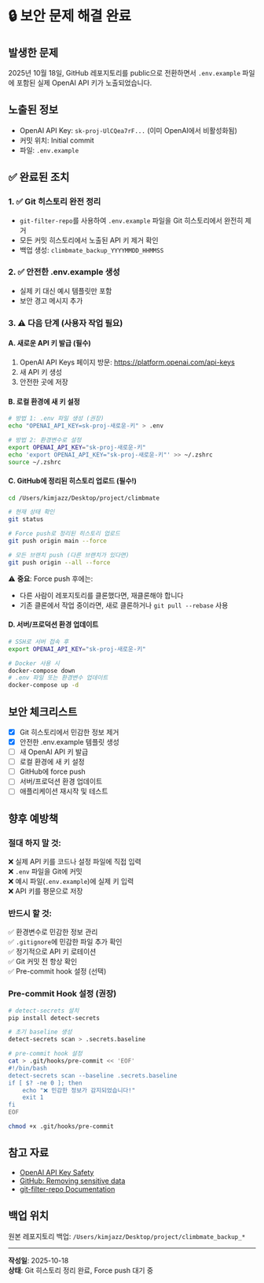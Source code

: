 # 🔒 보안 문제 해결 완료

## 발생한 문제
2025년 10월 18일, GitHub 레포지토리를 public으로 전환하면서 `.env.example` 파일에 포함된 실제 OpenAI API 키가 노출되었습니다.

## 노출된 정보
- OpenAI API Key: `sk-proj-UlCQea7rF...` (이미 OpenAI에서 비활성화됨)
- 커밋 위치: Initial commit
- 파일: `.env.example`

## ✅ 완료된 조치

### 1. ✅ Git 히스토리 완전 정리
- `git-filter-repo`를 사용하여 `.env.example` 파일을 Git 히스토리에서 완전히 제거
- 모든 커밋 히스토리에서 노출된 API 키 제거 확인
- 백업 생성: `climbmate_backup_YYYYMMDD_HHMMSS`

### 2. ✅ 안전한 .env.example 생성
- 실제 키 대신 예시 템플릿만 포함
- 보안 경고 메시지 추가

### 3. ⚠️ 다음 단계 (사용자 작업 필요)

#### A. 새로운 API 키 발급 (필수)
1. OpenAI API Keys 페이지 방문: https://platform.openai.com/api-keys
2. 새 API 키 생성
3. 안전한 곳에 저장

#### B. 로컬 환경에 새 키 설정
```bash
# 방법 1: .env 파일 생성 (권장)
echo "OPENAI_API_KEY=sk-proj-새로운-키" > .env

# 방법 2: 환경변수로 설정
export OPENAI_API_KEY="sk-proj-새로운-키"
echo 'export OPENAI_API_KEY="sk-proj-새로운-키"' >> ~/.zshrc
source ~/.zshrc
```

#### C. GitHub에 정리된 히스토리 업로드 (필수!)
```bash
cd /Users/kimjazz/Desktop/project/climbmate

# 현재 상태 확인
git status

# Force push로 정리된 히스토리 업로드
git push origin main --force

# 모든 브랜치 push (다른 브랜치가 있다면)
git push origin --all --force
```

⚠️ **중요**: Force push 후에는:
- 다른 사람이 레포지토리를 클론했다면, 재클론해야 합니다
- 기존 클론에서 작업 중이라면, 새로 클론하거나 `git pull --rebase` 사용

#### D. 서버/프로덕션 환경 업데이트
```bash
# SSH로 서버 접속 후
export OPENAI_API_KEY="sk-proj-새로운-키"

# Docker 사용 시
docker-compose down
# .env 파일 또는 환경변수 업데이트
docker-compose up -d
```

## 보안 체크리스트

- [x] Git 히스토리에서 민감한 정보 제거
- [x] 안전한 .env.example 템플릿 생성
- [ ] 새 OpenAI API 키 발급
- [ ] 로컬 환경에 새 키 설정
- [ ] GitHub에 force push
- [ ] 서버/프로덕션 환경 업데이트
- [ ] 애플리케이션 재시작 및 테스트

## 향후 예방책

### 절대 하지 말 것:
❌ 실제 API 키를 코드나 설정 파일에 직접 입력  
❌ `.env` 파일을 Git에 커밋  
❌ 예시 파일(`.env.example`)에 실제 키 입력  
❌ API 키를 평문으로 저장

### 반드시 할 것:
✅ 환경변수로 민감한 정보 관리  
✅ `.gitignore`에 민감한 파일 추가 확인  
✅ 정기적으로 API 키 로테이션  
✅ Git 커밋 전 항상 확인  
✅ Pre-commit hook 설정 (선택)

### Pre-commit Hook 설정 (권장)
```bash
# detect-secrets 설치
pip install detect-secrets

# 초기 baseline 생성
detect-secrets scan > .secrets.baseline

# pre-commit hook 설정
cat > .git/hooks/pre-commit << 'EOF'
#!/bin/bash
detect-secrets scan --baseline .secrets.baseline
if [ $? -ne 0 ]; then
    echo "❌ 민감한 정보가 감지되었습니다!"
    exit 1
fi
EOF

chmod +x .git/hooks/pre-commit
```

## 참고 자료

- [OpenAI API Key Safety](https://help.openai.com/en/articles/5112595-best-practices-for-api-key-safety)
- [GitHub: Removing sensitive data](https://docs.github.com/en/authentication/keeping-your-account-and-data-secure/removing-sensitive-data-from-a-repository)
- [git-filter-repo Documentation](https://github.com/newren/git-filter-repo)

## 백업 위치
원본 레포지토리 백업: `/Users/kimjazz/Desktop/project/climbmate_backup_*`

---

**작성일**: 2025-10-18  
**상태**: Git 히스토리 정리 완료, Force push 대기 중
